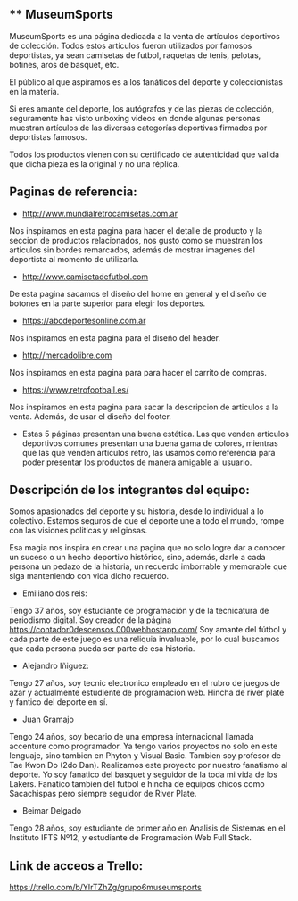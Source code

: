 ## ** MuseumSports

MuseumSports es una página dedicada a la venta de artículos deportivos de colección. Todos estos artículos fueron utilizados por famosos deportistas, ya sean camisetas de futbol, raquetas de tenis, pelotas, botines, aros de basquet, etc.

El público al que aspiramos es a los fanáticos del deporte y coleccionistas en la materia.

Si eres amante del deporte, los autógrafos y de las piezas de colección, seguramente has visto unboxing videos en donde algunas personas muestran artículos de las diversas categorías deportivas firmados por deportistas famosos.

Todos los productos vienen con su certificado de autenticidad que valida que dicha pieza es la original y no una réplica.

## Paginas de referencia:

- http://www.mundialretrocamisetas.com.ar

Nos inspiramos en esta pagina para hacer el detalle de producto y la seccion de productos relacionados, nos gusto como se muestran los articulos sin bordes remarcados, además de mostrar imagenes del deportista al momento de utilizarla.

- http://www.camisetadefutbol.com

De esta pagina sacamos el diseño del home en general y el diseño de botones en la parte superior para elegir los deportes.

- https://abcdeportesonline.com.ar

Nos inspiramos en esta pagina para el diseño del header.

- http://mercadolibre.com

Nos inspiramos en esta pagina para para hacer el carrito de compras.

- https://www.retrofootball.es/

Nos inspiramos en esta pagina para sacar la descripcion de articulos a la venta. Además, de usar el diseño del footer.


- Estas 5 páginas presentan una buena estética. Las que venden artículos deportivos comunes presentan una buena gama de colores, mientras que las que venden artículos retro, las usamos como referencia para poder presentar los productos de manera amigable al usuario. 



## Descripción de los integrantes del equipo: 

Somos apasionados del deporte y su historia, desde lo individual a lo colectivo. Estamos seguros de que el deporte une a todo el mundo, rompe con las visiones politicas y religiosas.

Esa magia nos inspira en crear una pagina que no solo logre dar a conocer un suceso o un hecho deportivo histórico, sino, además, darle a cada persona un pedazo de la historia, un recuerdo imborrable y memorable que siga manteniendo con vida dicho recuerdo.

- Emiliano dos reis:

Tengo 37 años, soy estudiante de programación y de la tecnicatura de periodismo digital. Soy creador de la página https://contador0descensos.000webhostapp.com/
Soy amante del fútbol y cada parte de este juego es una reliquia invaluable, por lo cual buscamos que cada persona pueda ser parte de esa historia.

- Alejandro Iñiguez:

Tengo 27 años, soy tecnic electronico empleado en el rubro de juegos de azar y actualmente estudiente de programacion web. Hincha de river plate y fantico del deporte en sí.

- Juan Gramajo 

Tengo 24 años, soy becario de una empresa internacional llamada accenture como programador. Ya tengo varios proyectos no solo en este lenguaje, sino tambien en Phyton y Visual Basic. Tambien soy profesor de Tae Kwon Do (2do Dan). Realizamos este proyecto por nuestro fanatismo al deporte. Yo soy fanatico del basquet y seguidor de la toda mi vida de los Lakers. Fanatico tambien del futbol e hincha de equipos chicos como Sacachispas pero siempre seguidor de River Plate. 

- Beimar Delgado 

Tengo 28 años, soy estudiante de primer año en Analisis de Sistemas en el Instituto IFTS Nº12, y estudiante de Programación Web Full Stack.

## Link de acceos a Trello:

https://trello.com/b/YIrTZhZg/grupo6museumsports